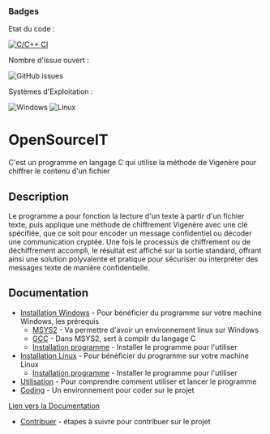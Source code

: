 ### Badges

Etat du code :

[![C/C++ CI](https://github.com/Lucass307/OpenSourceIT/actions/workflows/c.yml/badge.svg)](https://github.com/Lucass307/OpenSourceIT/actions/workflows/c.yml)

Nombre d'issue ouvert :

![GitHub issues](https://img.shields.io/github/issues/Lucass307/OpenSourceIT)

Systèmes d'Exploitation :

![Windows](https://img.shields.io/badge/Windows-Supported-brightgreen)
![Linux](https://img.shields.io/badge/Linux-Supported-brightgreen)

# OpenSourceIT

C'est un programme en langage C qui utilise la méthode de Vigenère pour chiffrer le contenu d'un fichier

## Description

Le programme a pour fonction la lecture d'un texte à partir d'un fichier texte, puis applique une méthode de chiffrement Vigenère avec une clé spécifiée, que ce soit pour encoder un message confidentiel ou décoder une communication cryptée. Une fois le processus de chiffrement ou de déchiffrement accompli, le résultat est affiché sur la sortie standard, offrant ainsi une solution polyvalente et pratique pour sécuriser ou interpréter des messages texte de manière confidentielle.


## Documentation

* [Installation Windows](https://lien-ici) - Pour bénéficier du programme sur votre machine Windows, les prérequis 
  * [MSYS2](https://lien-ici#tag) - Va permettre d'avoir un environnement linux sur Windows
  * [GCC](https://lien-ici#tag) - Dans MSYS2, sert à compilr du langage C
  * [Installation programme](https://lien-ici#tag) - Installer le programme pour l'utiliser
* [Installation Linux](https://lien-ici) - Pour bénéficier du programme sur votre machine Linux
  * [Installation programme](https://lien-ici#tag) - Installer le programme pour l'utiliser
* [Utilisation](https://lien-ici) - Pour comprendre comment utiliser et lancer le programme
* [Coding](./docs/coding.md) - Un environnement pour coder sur le projet

[Lien vers la Documentation](https://<nom_utilisateur>.github.io/<nom_dépôt>/docs/)

* [Contribuer](https://lien-ici) - étapes à suivre pour contribuer sur le projet

